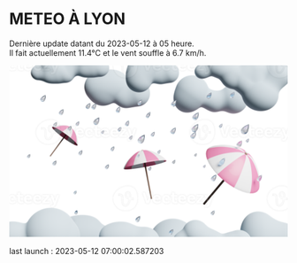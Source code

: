 # METEO À LYON

Dernière update datant du 2023-05-12 à 05 heure.  
Il fait actuellement 11.4°C et le vent souffle à 6.7 km/h.      

![](./.github/rain.png)

last launch : 2023-05-12 07:00:02.587203
